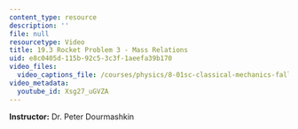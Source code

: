 ```yaml
---
content_type: resource
description: ''
file: null
resourcetype: Video
title: 19.3 Rocket Problem 3 - Mass Relations
uid: e8c0405d-115b-92c5-3c3f-1aeefa39b170
video_files:
  video_captions_file: /courses/physics/8-01sc-classical-mechanics-fall-2016/week-6-continuous-mass-transfer/19.3-rocket-problem-3-mass-relations/19.3-rocket-problem-3-mass-relations/Xsg27_uGVZA.vtt
video_metadata:
  youtube_id: Xsg27_uGVZA
---
```


**Instructor:** Dr. Peter Dourmashkin
